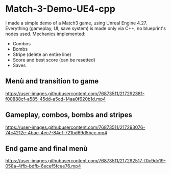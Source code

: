 # Match-3-Demo-UE4-cpp
I made a simple demo of a Match3 game, using Unreal Engine 4.27. Everything (gameplay, UI, save system) is made only via C++, no blueprint's nodes used.
Mechanics implemented:
- Combos
- Bombs
- Stripe (delete an entire line)
- Score and best score (can be resetted)
- Saves

## Menù and transition to game

https://user-images.githubusercontent.com/76873511/217292381-f00888cf-a585-45dd-a5cd-14aa0f620b1d.mp4


## Gameplay, combos, bombs and stripes

https://user-images.githubusercontent.com/76873511/217293076-74c4212e-4bae-4ec7-84ef-721bd69d5bcc.mp4


## End game and final menù

https://user-images.githubusercontent.com/76873511/217292517-f0c9dc19-058a-4ffb-bdfb-6ecef5fcee76.mp4

